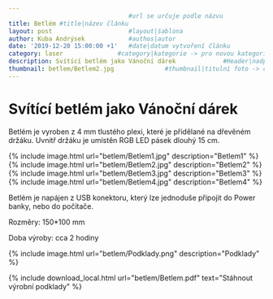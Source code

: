 ```yaml
---
                                 #url se určuje podle názvu
title: Betlém #title|název článku   
layout: post                     #layout|šablona
author: Kuba Andrýsek            #authos|autor
date: '2019-12-20 15:00:00 +1'   #date|datum vytvoření článku
category: laser               #category|kategorie -> pro novou kategorii je potřeba vytvořit stránku v "categories"
description: Svítící betlém jako Vánoční dárek             #Header|nadpis
thumbnail: betlem/Betlem2.jpg              #thumbnail|titulní foto -> cesta "/img/blog/**nazev-clanku/Kolo.png**"
--- 
```


# Svítící betlém jako Vánoční dárek

Betlém je vyroben z 4 mm tlustého plexi, které je přidělané na dřevěném držáku. Uvnitř držáku je umístěn RGB LED pásek dlouhý 15 cm.

{% include image.html
url="betlem/Betlem1.jpg"
description="Betlem1"
%}
{% include image.html
url="betlem/Betlem2.jpg"
description="Betlem2"
%}
{% include image.html
url="betlem/Betlem3.jpg"
description="Betlem3"
%}
{% include image.html
url="betlem/Betlem4.jpg"
description="Betlem4"
%}

Betlém je napájen z USB konektoru, který lze jednoduše připojit do Power banky, nebo do počítače.

Rozměry: 150*100 mm

Doba výroby: cca 2 hodiny

{% include image.html
url="betlem/Podklady.png"
description="Podklady"
%}


{% include download_local.html
url="betlem/Betlem.pdf"
text="Stáhnout výrobní podklady"
%}

